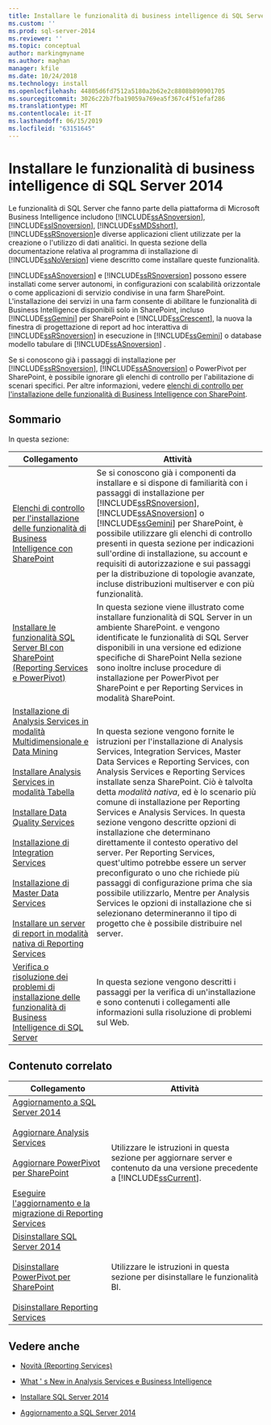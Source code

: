 ```yaml
---
title: Installare le funzionalità di business intelligence di SQL Server 2014
ms.custom: ''
ms.prod: sql-server-2014
ms.reviewer: ''
ms.topic: conceptual
author: markingmyname
ms.author: maghan
manager: kfile
ms.date: 10/24/2018
ms.technology: install
ms.openlocfilehash: 44805d6fd7512a5180a2b62e2c8808b890901705
ms.sourcegitcommit: 3026c22b7fba19059a769ea5f367c4f51efaf286
ms.translationtype: MT
ms.contentlocale: it-IT
ms.lasthandoff: 06/15/2019
ms.locfileid: "63151645"
---
```

# <a name="install-sql-server-2014-bi-features"></a>Installare le funzionalità di business intelligence di SQL Server 2014

  Le funzionalità di SQL Server che fanno parte della piattaforma di Microsoft Business Intelligence includono [!INCLUDE[ssASnoversion](../../includes/ssasnoversion-md.md)], [!INCLUDE[ssISnoversion](../../includes/ssisnoversion-md.md)], [!INCLUDE[ssMDSshort](../../includes/ssmdsshort-md.md)], [!INCLUDE[ssRSnoversion](../../includes/ssrsnoversion-md.md)]e diverse applicazioni client utilizzate per la creazione o l'utilizzo di dati analitici. In questa sezione della documentazione relativa al programma di installazione di [!INCLUDE[ssNoVersion](../../includes/ssnoversion-md.md)] viene descritto come installare queste funzionalità.  
  
 [!INCLUDE[ssASnoversion](../../includes/ssasnoversion-md.md)] e [!INCLUDE[ssRSnoversion](../../includes/ssrsnoversion-md.md)] possono essere installati come server autonomi, in configurazioni con scalabilità orizzontale o come applicazioni di servizio condivise in una farm SharePoint. L'installazione dei servizi in una farm consente di abilitare le funzionalità di Business Intelligence disponibili solo in SharePoint, incluso [!INCLUDE[ssGemini](../../includes/ssgemini-md.md)] per SharePoint e [!INCLUDE[ssCrescent](../../includes/sscrescent-md.md)], la nuova la finestra di progettazione di report ad hoc interattiva di [!INCLUDE[ssRSnoversion](../../includes/ssrsnoversion-md.md)] in esecuzione in [!INCLUDE[ssGemini](../../includes/ssgemini-md.md)] o database modello tabulare di [!INCLUDE[ssASnoversion](../../includes/ssasnoversion-md.md)] .  
  
 Se si conoscono già i passaggi di installazione per [!INCLUDE[ssRSnoversion](../../includes/ssrsnoversion-md.md)], [!INCLUDE[ssASnoversion](../../includes/ssasnoversion-md.md)] o PowerPivot per SharePoint, è possibile ignorare gli elenchi di controllo per l'abilitazione di scenari specifici. Per altre informazioni, vedere [elenchi di controllo per l'installazione delle funzionalità di Business Intelligence con SharePoint](checklists-for-installing-bi-features-with-sharepoint.md).  
  
## <a name="contents"></a>Sommario

In questa sezione:
  
|Collegamento|Attività|  
|----------|----------|  
|[Elenchi di controllo per l'installazione delle funzionalità di Business Intelligence con SharePoint](checklists-for-installing-bi-features-with-sharepoint.md)|Se si conoscono già i componenti da installare e si dispone di familiarità con i passaggi di installazione per [!INCLUDE[ssRSnoversion](../../includes/ssrsnoversion-md.md)], [!INCLUDE[ssASnoversion](../../includes/ssasnoversion-md.md)] o [!INCLUDE[ssGemini](../../includes/ssgemini-md.md)] per SharePoint, è possibile utilizzare gli elenchi di controllo presenti in questa sezione per indicazioni sull'ordine di installazione, su account e requisiti di autorizzazione e sui passaggi per la distribuzione di topologie avanzate, incluse distribuzioni multiserver e con più funzionalità.|  
|[Installare le funzionalità SQL Server BI con SharePoint &#40;Reporting Services e PowerPivot&#41;](install-sql-server-bi-features-sharepoint-powerpivot-reporting-services.md)|In questa sezione viene illustrato come installare funzionalità di SQL Server in un ambiente SharePoint. e vengono identificate le funzionalità di SQL Server disponibili in una versione ed edizione specifiche di SharePoint Nella sezione sono inoltre incluse procedure di installazione per PowerPivot per SharePoint e per Reporting Services in modalità SharePoint.|  
|[Installazione di Analysis Services in modalità Multidimensionale e Data Mining](install-analysis-services-in-multidimensional-and-data-mining-mode.md)<br /><br /> [Installare Analysis Services in modalità Tabella](../../analysis-services/instances/install-windows/install-analysis-services.md)<br /><br /> [Installare Data Quality Services](../../data-quality-services/install-windows/install-data-quality-services.md)<br /><br /> [Installazione di Integration Services](../../integration-services/install-windows/install-integration-services.md)<br /><br /> [Installazione di Master Data Services](../../master-data-services/install-windows/install-master-data-services.md)<br /><br /> [Installare un server di report in modalità nativa di Reporting Services](../../reporting-services/install-windows/install-reporting-services-native-mode-report-server.md)|In questa sezione vengono fornite le istruzioni per l'installazione di Analysis Services, Integration Services, Master Data Services e Reporting Services, con Analysis Services e Reporting Services installate senza SharePoint. Ciò è talvolta detta *modalità nativa*, ed è lo scenario più comune di installazione per Reporting Services e Analysis Services. In questa sezione vengono descritte opzioni di installazione che determinano direttamente il contesto operativo del server. Per Reporting Services, quest'ultimo potrebbe essere un server preconfigurato o uno che richiede più passaggi di configurazione prima che sia possibile utilizzarlo, Mentre per Analysis Services le opzioni di installazione che si selezionano determineranno il tipo di progetto che è possibile distribuire nel server.|  
|[Verifica o risoluzione dei problemi di installazione delle funzionalità di Business Intelligence di SQL Server](../../../2014/sql-server/install/verify-or-troubleshoot-sql-server-bi-feature-installation-problems.md)|In questa sezione vengono descritti i passaggi per la verifica di un'installazione e sono contenuti i collegamenti alle informazioni sulla risoluzione di problemi sul Web.|  
  
## <a name="related-content"></a>Contenuto correlato  
  
|Collegamento|Attività|  
|----------|----------|  
|[Aggiornamento a SQL Server 2014](../../database-engine/install-windows/upgrade-sql-server.md)<br /><br /> [Aggiornare Analysis Services](../../database-engine/install-windows/upgrade-analysis-services.md)<br /><br /> [Aggiornare PowerPivot per SharePoint](../../database-engine/install-windows/upgrade-power-pivot-for-sharepoint.md)<br /><br /> [Eseguire l'aggiornamento e la migrazione di Reporting Services](../../reporting-services/install-windows/upgrade-and-migrate-reporting-services.md)|Utilizzare le istruzioni in questa sezione per aggiornare server e contenuto da una versione precedente a [!INCLUDE[ssCurrent](../../includes/sscurrent-md.md)].|  
|[Disinstallare SQL Server 2014](uninstall-sql-server.md)<br /><br /> [Disinstallare PowerPivot per SharePoint](../../../2014/sql-server/install/uninstall-power-pivot-for-sharepoint.md)<br /><br /> [Disinstallare Reporting Services](../../../2014/sql-server/install/uninstall-reporting-services.md)|Utilizzare le istruzioni in questa sezione per disinstallare le funzionalità BI.|  
  
## <a name="see-also"></a>Vedere anche

* [Novità &#40;Reporting Services&#41;](../../../2014/reporting-services/what-s-new-reporting-services.md)

* [What ' s New in Analysis Services e Business Intelligence](../../analysis-services/what-s-new-in-analysis-services.md)

* [Installare SQL Server 2014](../../database-engine/install-windows/install-sql-server.md)

* [Aggiornamento a SQL Server 2014](../../database-engine/install-windows/upgrade-sql-server.md)
